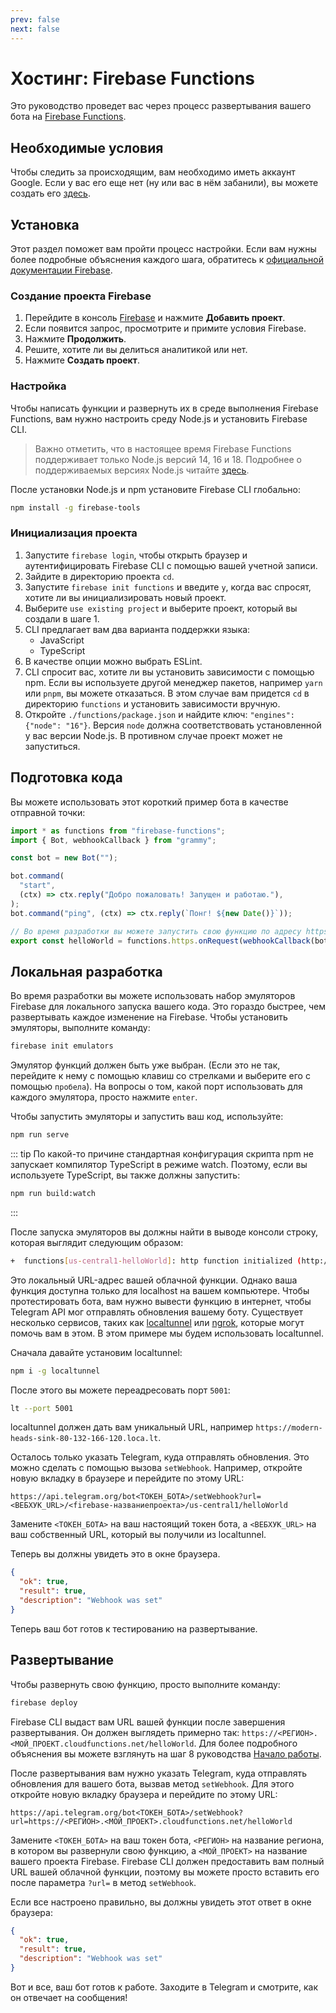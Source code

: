 ```yaml
---
prev: false
next: false
---
```


# Хостинг: Firebase Functions

Это руководство проведет вас через процесс развертывания вашего бота на
[Firebase Functions](https://firebase.google.com/docs/functions).

## Необходимые условия

Чтобы следить за происходящим, вам необходимо иметь аккаунт Google. Если у вас
его еще нет (ну или вас в нём забанили), вы можете создать его
[здесь](https://accounts.google.com/signup).

## Установка

Этот раздел поможет вам пройти процесс настройки. Если вам нужны более подробные
объяснения каждого шага, обратитесь к
[официальной документации Firebase](https://firebase.google.com/docs/functions/get-started).

### Создание проекта Firebase

1. Перейдите в консоль [Firebase](https://console.firebase.google.com/) и
   нажмите **Добавить проект**.
2. Если появится запрос, просмотрите и примите условия Firebase.
3. Нажмите **Продолжить**.
4. Решите, хотите ли вы делиться аналитикой или нет.
5. Нажмите **Создать проект**.

### Настройка

Чтобы написать функции и развернуть их в среде выполнения Firebase Functions,
вам нужно настроить среду Node.js и установить Firebase CLI.

> Важно отметить, что в настоящее время Firebase Functions поддерживает только
> Node.js версий 14, 16 и 18. Подробнее о поддерживаемых версиях Node.js читайте
> [здесь](https://firebase.google.com/docs/functions/manage-functions#set_nodejs_version).

После установки Node.js и npm установите Firebase CLI глобально:

```sh
npm install -g firebase-tools
```

### Инициализация проекта

1. Запустите `firebase login`, чтобы открыть браузер и аутентифицировать
   Firebase CLI с помощью вашей учетной записи.
2. Зайдите в директорию проекта `cd`.
3. Запустите `firebase init functions` и введите `y`, когда вас спросят, хотите
   ли вы инициализировать новый проект.
4. Выберите `use existing project` и выберите проект, который вы создали в
   шаге 1.
5. CLI предлагает вам два варианта поддержки языка:
   - JavaScript
   - TypeScript
6. В качестве опции можно выбрать ESLint.
7. CLI спросит вас, хотите ли вы установить зависимости с помощью npm. Если вы
   используете другой менеджер пакетов, например `yarn` или `pnpm`, вы можете
   отказаться. В этом случае вам придется `cd` в директорию `functions` и
   установить зависимости вручную.
8. Откройте `./functions/package.json` и найдите ключ:
   `"engines": {"node": "16"}`. Версия `node` должна соответствовать
   установленной у вас версии Node.js. В противном случае проект может не
   запуститься.

## Подготовка кода

Вы можете использовать этот короткий пример бота в качестве отправной точки:

```ts
import * as functions from "firebase-functions";
import { Bot, webhookCallback } from "grammy";

const bot = new Bot("");

bot.command(
  "start",
  (ctx) => ctx.reply("Добро пожаловать! Запущен и работаю."),
);
bot.command("ping", (ctx) => ctx.reply(`Понг! ${new Date()}`));

// Во время разработки вы можете запустить свою функцию по адресу https://localhost/<firebase-названиепроекта>/us-central1/helloWorld.
export const helloWorld = functions.https.onRequest(webhookCallback(bot));
```

## Локальная разработка

Во время разработки вы можете использовать набор эмуляторов Firebase для
локального запуска вашего кода. Это гораздо быстрее, чем развертывать каждое
изменение на Firebase. Чтобы установить эмуляторы, выполните команду:

```sh
firebase init emulators
```

Эмулятор функций должен быть уже выбран. (Если это не так, перейдите к нему с
помощью клавиш со стрелками и выберите его с помощью `пробела`). На вопросы о
том, какой порт использовать для каждого эмулятора, просто нажмите `enter`.

Чтобы запустить эмуляторы и запустить ваш код, используйте:

```sh
npm run serve
```

::: tip По какой-то причине стандартная конфигурация скрипта npm не запускает
компилятор TypeScript в режиме watch. Поэтому, если вы используете TypeScript,
вы также должны запустить:

```sh
npm run build:watch
```

:::

После запуска эмуляторов вы должны найти в выводе консоли строку, которая
выглядит следующим образом:

```sh
+  functions[us-central1-helloWorld]: http function initialized (http://127.0.0.1:5001/<firebase-названиепроекта>/us-central1/helloWorld).
```

Это локальный URL-адрес вашей облачной функции. Однако ваша функция доступна
только для localhost на вашем компьютере. Чтобы протестировать бота, вам нужно
вывести функцию в интернет, чтобы Telegram API мог отправлять обновления вашему
боту. Существует несколько сервисов, таких как
[localtunnel](https://localtunnel.me) или [ngrok](https://ngrok.com), которые
могут помочь вам в этом. В этом примере мы будем использовать localtunnel.

Сначала давайте установим localtunnel:

```sh
npm i -g localtunnel
```

После этого вы можете переадресовать порт `5001`:

```sh
lt --port 5001
```

localtunnel должен дать вам уникальный URL, например
`https://modern-heads-sink-80-132-166-120.loca.lt`.

Осталось только указать Telegram, куда отправлять обновления. Это можно сделать
с помощью вызова `setWebhook`. Например, откройте новую вкладку в браузере и
перейдите по этому URL:

```text
https://api.telegram.org/bot<ТОКЕН_БОТА>/setWebhook?url=<ВЕБХУК_URL>/<firebase-названиепроекта>/us-central1/helloWorld
```

Замените `<ТОКЕН_БОТА>` на ваш настоящий токен бота, а `<ВЕБХУК_URL>` на ваш
собственный URL, который вы получили из localtunnel.

Теперь вы должны увидеть это в окне браузера.

```json
{
  "ok": true,
  "result": true,
  "description": "Webhook was set"
}
```

Теперь ваш бот готов к тестированию на развертывание.

## Развертывание

Чтобы развернуть свою функцию, просто выполните команду:

```sh
firebase deploy
```

Firebase CLI выдаст вам URL вашей функции после завершения развертывания. Он
должен выглядеть примерно так:
`https://<РЕГИОН>.<МОЙ_ПРОЕКТ.cloudfunctions.net/helloWorld`. Для более
подробного объяснения вы можете взглянуть на шаг 8 руководства
[Начало работы](https://firebase.google.com/docs/functions/get-started#deploy-functions-to-a-production-environment).

После развертывания вам нужно указать Telegram, куда отправлять обновления для
вашего бота, вызвав метод `setWebhook`. Для этого откройте новую вкладку
браузера и перейдите по этому URL:

```text
https://api.telegram.org/bot<ТОКЕН_БОТА>/setWebhook?url=https://<РЕГИОН>.<МОЙ_ПРОЕКТ>.cloudfunctions.net/helloWorld
```

Замените `<ТОКЕН_БОТА>` на ваш токен бота, `<РЕГИОН>` на название региона, в
котором вы развернули свою функцию, а `<МОЙ_ПРОЕКТ>` на название вашего проекта
Firebase. Firebase CLI должен предоставить вам полный URL вашей облачной
функции, поэтому вы можете просто вставить его после параметра `?url=` в метод
`setWebhook`.

Если все настроено правильно, вы должны увидеть этот ответ в окне браузера:

```json
{
  "ok": true,
  "result": true,
  "description": "Webhook was set"
}
```

Вот и все, ваш бот готов к работе. Заходите в Telegram и смотрите, как он
отвечает на сообщения!
